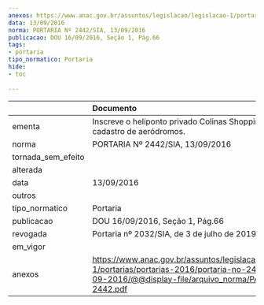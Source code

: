 ```yaml
---
anexos: https://www.anac.gov.br/assuntos/legislacao/legislacao-1/portarias/portarias-2016/portaria-no-2442-sia-13-09-2016/@@display-file/arquivo_norma/PA2016-2442.pdf
data: 13/09/2016
norma: PORTARIA Nº 2442/SIA, 13/09/2016
publicacao: DOU 16/09/2016, Seção 1, Pág.66
tags:
- portaria
tipo_normatico: Portaria
hide: 
- toc 
 
---
```


|                    | Documento                                                                                                                                                      |
|:-------------------|:---------------------------------------------------------------------------------------------------------------------------------------------------------------|
| ementa             | Inscreve o heliponto privado Colinas Shopping (SP) do cadastro de aeródromos.                                                                                  |
| norma              | PORTARIA Nº 2442/SIA, 13/09/2016                                                                                                                               |
| tornada_sem_efeito |                                                                                                                                                                |
| alterada           |                                                                                                                                                                |
| data               | 13/09/2016                                                                                                                                                     |
| outros             |                                                                                                                                                                |
| tipo_normatico     | Portaria                                                                                                                                                       |
| publicacao         | DOU 16/09/2016, Seção 1, Pág.66                                                                                                                                |
| revogada           | Portaria nº 2032/SIA, de 3 de julho de 2019.                                                                                                                   |
| em_vigor           |                                                                                                                                                                |
| anexos             | https://www.anac.gov.br/assuntos/legislacao/legislacao-1/portarias/portarias-2016/portaria-no-2442-sia-13-09-2016/@@display-file/arquivo_norma/PA2016-2442.pdf |